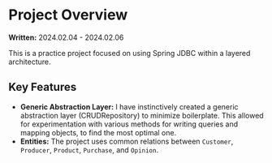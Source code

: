 # Project Overview

**Written:** 2024.02.04 - 2024.02.06

This is a practice project focused on using Spring JDBC within a layered architecture.

## Key Features
- **Generic Abstraction Layer:** I have instinctively created a generic abstraction layer (CRUDRepository<T>) to minimize boilerplate. This allowed for experimentation with various methods for writing queries and mapping objects, to find the most optimal one.
- **Entities:** The project uses common relations between `Customer`, `Producer`, `Product`, `Purchase`, and `Opinion`.